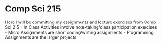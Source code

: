 # Comp Sci 215
Here I will be committing my assignments and lecture exercises from Comp Sci 215
    - In Class Activities involve note-taking/class participation exercises
    - Micro Assignments are short coding/writing assignments
    - Programming Assignments are the larger projects
